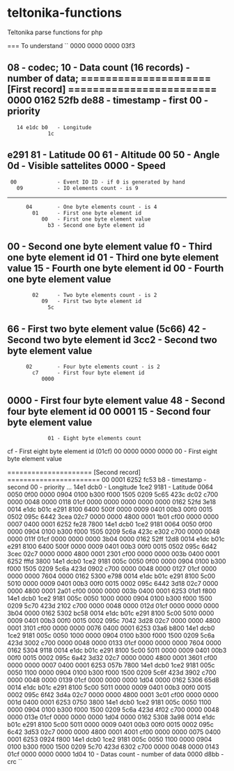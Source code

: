 # teltonika-functions
Teltonika parse functions for php


===
To understand
``
0000 0000 0000 03f3

08					- codec;
  10 				- Data count (16 records) - number of data;
===================== [First record] ========================
	 0000 0162 52fb
de88 				- timestamp - first
	 00				- priority
-------------------------------------------------------------
	   14 e1dc b0   - Longitude
	             1c
e291 81				- Latitude
       00 61		- Altitude
       		00 50	- Angle
       			 0d - Visible sattelites
0000 				- Speed
-------------------------------------------------------------
	 00				- Event IO ID - if 0 is generated by hand
	   09 			- IO elements count - is 9
-------------------------------------------------------------
	   	  04		- One byte elements count - is 4
	   	    01 		- First one byte element id
	   	       00   - First one byte element value
	   	         b3 - Second one byte element id
00					- Second one byte element value
  f0 				- Third one byte element id
     01				- Third one byte element value
       15 			- Fourth one byte element id
          00        - Fourth one byte element value
-------------------------------------------------------------
            02 		- Two byte elements count - is 2
               09	- First two byte element id
                 5c 
66					- First two byte element value (5c66)
  42 				- Second two byte element id
     3cc2 			- Second two byte element value
-------------------------------------------------------------
          02		- Four byte elements count - is 2
            c7 		- First four byte element id
               0000 
0000 	     		- First four byte element value
  	 48				- Second four byte element id
  	   00 0001 15	- Second four byte element value
-------------------------------------------------------------
  	             01 - Eight byte elements count
cf 					- First eight byte element id (01cf)
  00 0000 0000 0000 
00					- First eight byte element value

===================== [Second record] =======================
  00 0001 6252 fc53 
b8   				- timestamp - second
  00 				- priority ...
     14e1 dcb0 		- Longitude
     		   1ce2 
9181				- Latitude
     0064 0050 0f00 
0000 0904 0100 b300 
f000 1505 0209 5c65 
423c dc02 c700 0000 
0048 0000 0118 01cf
0000 0000 0000 0000 
0000 0162 52fd 3e18 
0014 e1dc b01c e291 
8100 6400 500f 0000 
0009 0401 00b3 00f0 
0015 0502 095c 6442 
3cea 02c7 0000 0000 
4800 0001 1b01 cf00 
0000 0000 0007 0400 
0001 6252 fe28 7800 
14e1 dcb0 1ce2 9181 
0064 0050 0f00 0000 
0904 0100 b300 f000 
1505 0209 5c6a 423c 
e302 c700 0000 0048 
0000 011f 01cf 0000 
0000 0000 3b04 0000 
0162 52ff 12d8 0014 
e1dc b01c e291 8100 
6400 500f 0000 0009 
0401 00b3 00f0 0015 
0502 095c 6d42 3cec 
02c7 0000 0000 4800 
0001 2301 cf00 0000 
0000 003b 0400 0001 
6252 fffd 3800 14e1 
dcb0 1ce2 9181 005c 
0050 0f00 0000 0904 
0100 b300 f000 1505 
0209 5c6a 423d 0902 
c700 0000 0048 0000 
0127 01cf 0000 0000 
0000 7604 0000 0162 
5300 e798 0014 e1dc 
b01c e291 8100 5c00 
5010 0000 0009 0401 
00b3 00f0 0015 0002 
095c 6442 3d18 02c7
0000 0000 4800 0001
2a01 cf00 0000 0000 
003b 0400 0001 6253 
01d1 f800 14e1 dcb0 
1ce2 9181 005c 0050 
1000 0000 0904 0100 
b300 f000 1500 0209 
5c70 423d 2102 c700 
0000 0048 0000 012d 
01cf 0000 0000 0000 
3b04 0000 0162 5302 
bc58 0014 e1dc b01c 
e291 8100 5c00 5010 
0000 0009 0401 00b3 
00f0 0015 0002 095c 
7042 3d28 02c7 0000 
0000 4800 0001 3101 
cf00 0000 0000 0076 
0400 0001 6253 03a6 
b800 14e1 dcb0 1ce2 
9181 005c 0050 1000 
0000 0904 0100 b300 
f000 1500 0209 5c6a 
423d 3002 c700 0000 
0048 0000 0133 01cf 
0000 0000 0000 7604 
0000 0162 5304 9118 
0014 e1dc b01c e291 
8100 5c00 5011 0000 
0009 0401 00b3 00f0 
0015 0002 095c 6a42 
3d32 02c7 0000 0000 
4800 0001 3601 cf00 
0000 0000 0007 0400 
0001 6253 057b 7800 
14e1 dcb0 1ce2 9181 
005c 0050 1100 0000 
0904 0100 b300 f000 
1500 0209 5c6f 423d 
3902 c700 0000 0048 
0000 0139 01cf 0000 
0000 0000 1d04 0000 
0162 5306 65d8 0014 
e1dc b01c e291 8100 
5c00 5011 0000 0009 
0401 00b3 00f0 0015 
0002 095c 6f42 3d4a 
02c7 0000 0000 4800 
0001 3c01 cf00 0000 
0000 001d 0400 0001
6253 0750 3800 14e1 
dcb0 1ce2 9181 005c 
0050 1100 0000 0904 
0100 b300 f000 1500 
0209 5c6a 423d 4f02 
c700 0000 0048 0000 
013e 01cf 0000 0000 
0000 1d04 0000 0162 
5308 3a98 0014 e1dc 
b01c e291 8100 5c00 
5011 0000 0009 0401 
00b3 00f0 0015 0002 
095c 6c42 3d53 02c7 
0000 0000 4800 0001 
4001 cf00 0000 0000 
0075 0400 0001 6253 
0924 f800 14e1 dcb0 
1ce2 9181 005c 0050 
1100 0000 0904 0100 
b300 f000 1500 0209 
5c70 423d 6302 c700
0000 0048 0000 0143
01cf 0000 0000 0000 
1d04 
     10 			- Datas count - number of data
       0000 d8bb	- crc
``
